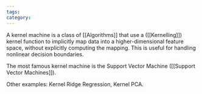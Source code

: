 ```yaml
---
tags: 
category: 
---
```


A kernel machine is a class of [[Algorithms]] that use a ([[Kernelling]]) kernel function to implicitly map data into a higher-dimensional feature space, without explicitly computing the mapping. This is useful for handling nonlinear decision boundaries.

The most famous kernel machine is the Support Vector Machine ([[Support Vector Machines]]).

Other examples: Kernel Ridge Regression, Kernel PCA.